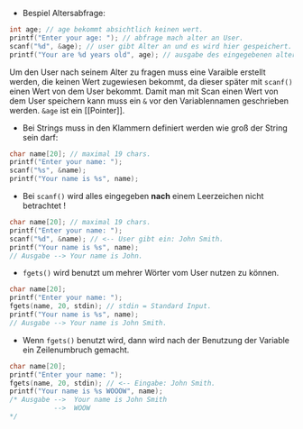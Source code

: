 - Bespiel Altersabfrage:
```C
int age; // age bekommt absichtlich keinen wert.
printf("Enter your age: "); // abfrage mach alter an User.
scanf("%d", &age); // user gibt Alter an und es wird hier gespeichert.
printf("Your are %d years old", age); // ausgabe des eingegebenen alters.
```
Um den User nach seinem Alter zu fragen muss eine Varaible erstellt werden, die keinen Wert zugewiesen bekommt, da dieser später mit `scanf()` einen Wert von dem User bekommt. Damit man mit Scan einen Wert von dem User speichern kann muss ein `&` vor den Variablennamen geschrieben werden. `&age` ist ein [[Pointer]].
- Bei Strings muss in den Klammern definiert werden wie groß der String sein darf:
```C
char name[20]; // maximal 19 chars.
printf("Enter your name: ");
scanf("%s", &name);
printf("Your name is %s", name);
```
- Bei `scanf()` wird alles eingegeben **nach** einem Leerzeichen nicht betrachtet !
```C
char name[20]; // maximal 19 chars.
printf("Enter your name: ");
scanf("%d", &name);	// <-- User gibt ein: John Smith.
printf("Your name is %s", name);
// Ausgabe --> Your name is John.
```
- `fgets()` wird benutzt um mehrer Wörter vom User nutzen zu können.
```C
char name[20];
printf("Enter your name: ");
fgets(name, 20, stdin);	// stdin = Standard Input.
printf("Your name is %s", name);
// Ausgabe --> Your name is John Smith.
```
- Wenn `fgets()` benutzt wird, dann wird nach der Benutzung der Variable ein Zeilenumbruch gemacht. 
```C
char name[20];
printf("Enter your name: ");
fgets(name, 20, stdin);	// <-- Eingabe: John Smith.
printf("Your name is %s WOOOW", name);
/* Ausgabe --> 	Your name is John Smith
		   -->	WOOW
*/
```
